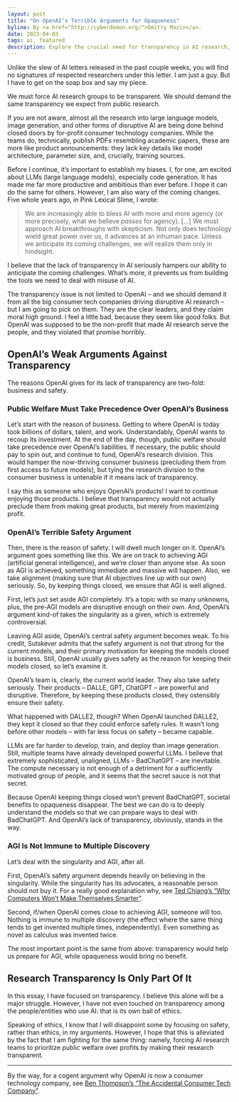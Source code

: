 ```yaml
---
layout: post
title: "On OpenAI’s Terrible Arguments for Opaqueness"
byline: By <a href="http://cyberdemon.org/">Dmitry Mazin</a>.
date: 2023-04-03
tags: ai, featured
description: Explore the crucial need for transparency in AI research, particularly at OpenAI, as the author argues that public welfare must take precedence over business interests and safety concerns.
---
```

Unlike the slew of AI letters released in the past couple weeks, you will find no signatures of respected researchers under this letter. I am just a guy. But I have to get on the soap box and say my piece.

We must force AI research groups to be transparent. We should demand the same transparency we expect from public research.

If you are not aware, almost all the research into large language models, image generation, and other forms of disruptive AI are being done behind closed doors by for-profit consumer technology companies. While the teams do, technically, publish PDFs resembling academic papers, these are more like product announcements: they lack key details like model architecture, parameter size, and, crucially, training sources. 

Before I continue, it’s important to establish my biases. I, for one, am excited about LLMs (large language models), especially code generation. It has made me far more productive and ambitious than ever before. I hope it can do the same for others. However, I am also wary of the coming changes. Five whole years ago, in Pink Lexical Slime, I wrote: 
> We are increasingly able to bless AI with more and more agency (or more precisely, what we believe *passes* for agency). […] We must approach AI breakthroughs with skepticism. Not only does technology wield great power over us, it advances at an inhuman pace. Unless we anticipate its coming challenges, we will realize them only in hindsight.  

I believe that the lack of transparency in AI seriously hampers our ability to anticipate the coming challenges. What’s more, it prevents us from building the tools we need to deal with misuse of AI.

The transparency issue is not limited to OpenAI – and we should demand it from all the big consumer tech companies driving disruptive AI research – but I am going to pick on them. They are the clear leaders, and they claim moral high ground. I feel a little bad, because they seem like good folks. But OpenAI was supposed to be the non-profit that made AI research serve the people, and they violated that promise horribly.

## OpenAI’s Weak Arguments Against Transparency
The reasons OpenAI gives for its lack of transparency are two-fold: business and safety.

### Public Welfare Must Take Precedence Over OpenAI’s Business
Let’s start with the reason of business. Getting to where OpenAI is today took billions of dollars, talent, and work. Understandably, OpenAI wants to recoup its investment. At the end of the day, though, public welfare should take precedence over OpenAI’s liabilities. If necessary, the public should pay to spin out, and continue to fund, OpenAI’s research division. This would hamper the now-thriving consumer business (precluding them from first access to future models), but tying the research division to the consumer business is untenable if it means lack of transparency.

I say this as someone who enjoys OpenAI’s products! I want to continue enjoying those products. I believe that transparency would not actually preclude them from making great products, but merely from maximizing profit.

### OpenAI’s Terrible Safety Argument
Then, there is the reason of safety. I will dwell much longer on it. OpenAI’s argument goes something like this. We are on track to achieving AGI (artificial general intelligence), and we’re closer than anyone else. As soon as AGI is achieved, something immediate and massive will happen. Also, we take alignment (making sure that AI objectives line up with our own) seriously. So, by keeping things closed, we ensure that AGI is well aligned.

First, let’s just set aside AGI completely. It’s a topic with so many unknowns, plus, the pre-AGI models are disruptive enough on their own. And, OpenAI’s argument kind-of takes the singularity as a given, which is extremely controversial.

Leaving AGI aside, OpenAI’s central safety argument becomes weak. To his credit, Sutskever admits that the safety argument is not that strong for the current models, and their primary motivation for keeping the models closed is business. Still, OpenAI usually gives safety as the reason for keeping their models closed, so let’s examine it.

OpenAI’s team is, clearly, the current world leader. They also take safety seriously. Their products – DALLE, GPT, ChatGPT – are powerful and disruptive. Therefore, by keeping these products closed, they ostensibly ensure their safety.

What happened with DALLE2, though? When OpenAI launched DALLE2, they kept it closed so that they could enforce safety rules. It wasn’t long before other models – with far less focus on safety – became capable.

LLMs are far harder to develop, train, and deploy than image generation. Still, multiple teams have already developed powerful LLMs. I believe that extremely sophisticated, unaligned, LLMs – BadChatGPT – are inevitable. The compute necessary is not enough of a detriment for a sufficiently motivated group of people, and it seems that the secret sauce is not that secret.

Because OpenAI keeping things closed won’t prevent BadChatGPT, societal benefits to opaqueness disappear. The best we can do is to deeply understand the models so that we can prepare ways to deal with BadChatGPT. And OpenAI’s lack of transparency, obviously, stands in the way.

### AGI Is Not Immune to Multiple Discovery
Let’s deal with the singularity and AGI, after all.

First, OpenAI’s safety argument depends heavily on believing in the singularity. While the singularity has its advocates, a reasonable person should not buy it. For a really good explanation why, see [Ted Chiang’s “Why Computers Won’t Make Themselves Smarter”](https://www.newyorker.com/culture/annals-of-inquiry/why-computers-wont-make-themselves-smarter).

Second, if/when OpenAI comes close to achieving AGI, someone will too. Nothing is immune to multiple discovery (the effect where the same thing tends to get invented multiple times, independently). Even something as novel as calculus was invented twice.

The most important point is the same from above: transparency would help us prepare for AGI, while opaqueness would bring no benefit.

## Research Transparency Is Only Part Of It
In this essay, I have focused on transparency. I believe this alone will be a major struggle. However, I have not even touched on transparency among the people/entities who use AI: that is its own ball of ethics.

Speaking of ethics, I know that I will disappoint some by focusing on safety, rather than ethics, in my arguments. However, I hope that this is alleviated by the fact that I am fighting for the same thing: namely, forcing AI research teams to prioritize public welfare over profits by making their research transparent.

- - -

By the way, for a cogent argument why OpenAI is now a consumer technology company, see [Ben Thompson’s “The Accidental Consumer Tech Company”](https://stratechery.com/2023/the-accidental-consumer-tech-company-chatgpt-meta-and-product-market-fit-aggregation-and-apis/).
